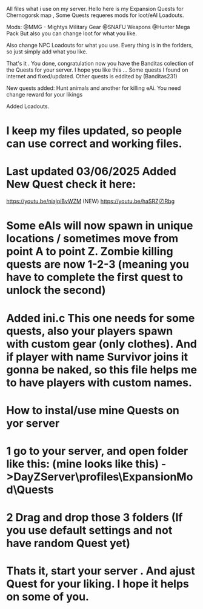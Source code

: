 All files what i use on my server.
Hello here is my Expansion Quests for Chernogorsk map , Some Quests requeres mods for loot/eAI Loadouts.

Mods:
@MMG - Mightys Military Gear @SNAFU Weapons @Hunter Mega Pack But also you can change loot for what you like.

Also change NPC Loadouts for what you use.
Every thing is in the forlders, so just simply add what you like.

That's it . You done, congratulation now you have the Banditas colection of the Quests for your server. I hope you like this ...
Some quests I found on internet and fixed/updated.
Other quests is eddited by (Banditas231)

New quests added: Hunt animals and another for killing eAi. You need change reward for your likings

Added Loadouts.


# I keep my files updated, so people can use correct and working files.
# Last updated 03/06/2025 Added New Quest check it here:
https://youtu.be/niajpiBvWZM (NEW)
https://youtu.be/haSRZjZIRbg
# Some eAIs will now spawn in unique locations / sometimes move from point A to point Z. Zombie killing quests are now 1-2-3 (meaning you have to complete the first quest to unlock the second)
# Added ini.c This one needs for some quests, also your players spawn with custom gear (only clothes). And if player with name Survivor joins it gonna be naked, so this file helps me to have players with custom names.

# How to instal/use mine Quests on yor server
# 1 go to your server, and open folder like this: (mine looks like this) ->DayZServer\profiles\ExpansionMod\Quests
# 2 Drag and drop those 3 folders (If you use default settings and not have random Quest yet)
# Thats it, start your server . And ajust Quest for your liking. I hope it helps on some of you.
